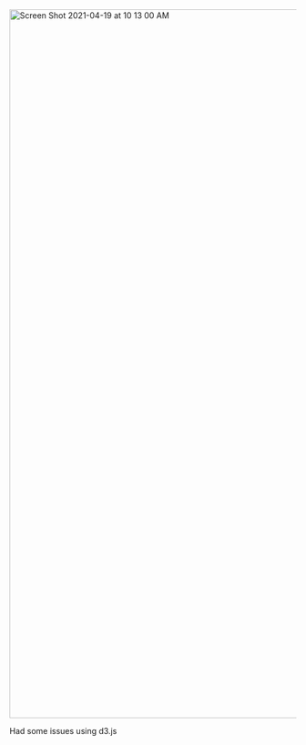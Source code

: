<img width="1242" alt="Screen Shot 2021-04-19 at 10 13 00 AM" src="https://user-images.githubusercontent.com/49007283/115280331-a972ae00-a0fc-11eb-9b03-be56ce9dfb62.png">

Had some issues using d3.js 
